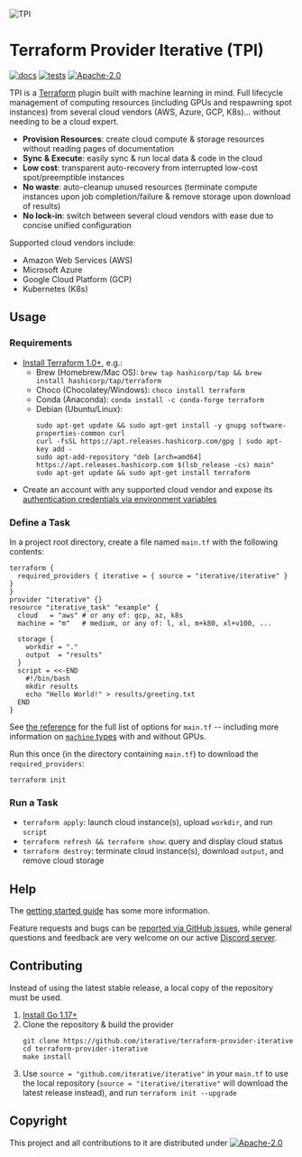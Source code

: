 ![TPI](https://static.iterative.ai/img/cml/banner-terraform.png)

# Terraform Provider Iterative (TPI)

[![docs](https://img.shields.io/badge/-docs-5c4ee5?logo=terraform)](https://registry.terraform.io/providers/iterative/iterative/latest/docs)
[![tests](https://img.shields.io/github/workflow/status/iterative/terraform-provider-iterative/Test?label=tests&logo=GitHub)](https://github.com/iterative/terraform-provider-iterative/actions/workflows/test.yml)
[![Apache-2.0][licence-badge]][licence-file]

TPI is a [Terraform](https://terraform.io) plugin built with machine learning in mind. Full lifecycle management of computing resources (including GPUs and respawning spot instances) from several cloud vendors (AWS, Azure, GCP, K8s)... without needing to be a cloud expert.

- **Provision Resources**: create cloud compute & storage resources without reading pages of documentation
- **Sync & Execute**: easily sync & run local data & code in the cloud
- **Low cost**: transparent auto-recovery from interrupted low-cost spot/preemptible instances
- **No waste**: auto-cleanup unused resources (terminate compute instances upon job completion/failure & remove storage upon download of results)
- **No lock-in**: switch between several cloud vendors with ease due to concise unified configuration

Supported cloud vendors include:

- Amazon Web Services (AWS)
- Microsoft Azure
- Google Cloud Platform (GCP)
- Kubernetes (K8s)

## Usage

### Requirements

- [Install Terraform 1.0+](https://learn.hashicorp.com/tutorials/terraform/install-cli#install-terraform), e.g.:
  + Brew (Homebrew/Mac OS): `brew tap hashicorp/tap && brew install hashicorp/tap/terraform`
  + Choco (Chocolatey/Windows): `choco install terraform`
  + Conda (Anaconda): `conda install -c conda-forge terraform`
  + Debian (Ubuntu/Linux):
    ```
    sudo apt-get update && sudo apt-get install -y gnupg software-properties-common curl
    curl -fsSL https://apt.releases.hashicorp.com/gpg | sudo apt-key add -
    sudo apt-add-repository "deb [arch=amd64] https://apt.releases.hashicorp.com $(lsb_release -cs) main"
    sudo apt-get update && sudo apt-get install terraform
    ```
- Create an account with any supported cloud vendor and expose its [authentication credentials via environment variables](https://registry.terraform.io/providers/iterative/iterative/latest/docs#authentication)

### Define a Task

In a project root directory, create a file named `main.tf` with the following contents:

```hcl
terraform {
  required_providers { iterative = { source = "iterative/iterative" } }
}
provider "iterative" {}
resource "iterative_task" "example" {
  cloud   = "aws" # or any of: gcp, az, k8s
  machine = "m"   # medium, or any of: l, xl, m+k80, xl+v100, ...

  storage {
    workdir = "."
    output  = "results"
  }
  script = <<-END
    #!/bin/bash
    mkdir results
    echo "Hello World!" > results/greeting.txt
  END
}
```

See [the reference](https://registry.terraform.io/providers/iterative/iterative/latest/docs/resources/task#argument-reference) for the full list of options for `main.tf` -- including more information on [`machine` types](https://registry.terraform.io/providers/iterative/iterative/latest/docs/resources/task#machine-type) with and without GPUs.

Run this once (in the directory containing `main.tf`) to download the `required_providers`:

```console
terraform init
```

### Run a Task

- `terraform apply`: launch cloud instance(s), upload `workdir`, and run `script`
- `terraform refresh && terraform show`: query and display cloud status
- `terraform destroy`: terminate cloud instance(s), download `output`, and remove cloud storage

## Help

The [getting started guide](https://registry.terraform.io/providers/iterative/iterative/latest/docs/guides/getting-started) has some more information.

Feature requests and bugs can be [reported via GitHub issues](https://github.com/iterative/terraform-provider-iterative/issues), while general questions and feedback are very welcome on our active [Discord server](https://discord.gg/bzA6uY7).

## Contributing

Instead of using the latest stable release, a local copy of the repository must be used.

1. [Install Go 1.17+](https://golang.org/doc/install)
2. Clone the repository & build the provider
   ```console
   git clone https://github.com/iterative/terraform-provider-iterative
   cd terraform-provider-iterative
   make install
   ```
3. Use `source = "github.com/iterative/iterative"` in your `main.tf` to use the local repository (`source = "iterative/iterative"` will download the latest release instead), and run `terraform init --upgrade`

## Copyright

This project and all contributions to it are distributed under [![Apache-2.0][licence-badge]][licence-file]

[licence-badge]: https://img.shields.io/badge/licence-Apache%202.0-blue
[licence-file]: https://github.com/iterative/terraform-provider-iterative/blob/master/LICENSE
